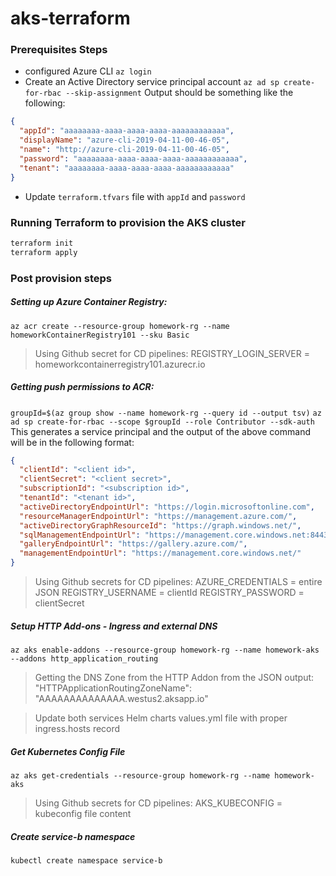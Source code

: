 # aks-terraform

### Prerequisites Steps
* configured Azure CLI
`az login`
* Create an Active Directory service principal account
`az ad sp create-for-rbac --skip-assignment`
Output should be something like the following:
```json
{
  "appId": "aaaaaaaa-aaaa-aaaa-aaaa-aaaaaaaaaaaa",
  "displayName": "azure-cli-2019-04-11-00-46-05",
  "name": "http://azure-cli-2019-04-11-00-46-05",
  "password": "aaaaaaaa-aaaa-aaaa-aaaa-aaaaaaaaaaaa",
  "tenant": "aaaaaaaa-aaaa-aaaa-aaaa-aaaaaaaaaaaa"
}
```
* Update `terraform.tfvars` file with `appId` and `password`

### Running Terraform to provision the AKS cluster
```sh
terraform init
terraform apply
```

### Post provision steps
##### Setting up Azure Container Registry:
`az acr create --resource-group homework-rg --name homeworkContainerRegistry101 --sku Basic`
> Using Github secret for CD pipelines:
> REGISTRY_LOGIN_SERVER = homeworkcontainerregistry101.azurecr.io
##### Getting push permissions to ACR:
`groupId=$(az group show --name homework-rg --query id --output tsv)`
`az ad sp create-for-rbac --scope $groupId --role Contributor --sdk-auth`
This generates a service principal and the output of the above command will be in the following format:

```json
{
  "clientId": "<client id>",
  "clientSecret": "<client secret>",
  "subscriptionId": "<subscription id>",
  "tenantId": "<tenant id>",
  "activeDirectoryEndpointUrl": "https://login.microsoftonline.com",
  "resourceManagerEndpointUrl": "https://management.azure.com/",
  "activeDirectoryGraphResourceId": "https://graph.windows.net/",
  "sqlManagementEndpointUrl": "https://management.core.windows.net:8443/",
  "galleryEndpointUrl": "https://gallery.azure.com/",
  "managementEndpointUrl": "https://management.core.windows.net/"
}
```
> Using Github secrets for CD pipelines:
> AZURE_CREDENTIALS = entire JSON
> REGISTRY_USERNAME = clientId
> REGISTRY_PASSWORD = clientSecret

##### Setup HTTP Add-ons - Ingress and external DNS
`az aks enable-addons --resource-group homework-rg --name homework-aks --addons http_application_routing`
> Getting the DNS Zone from the HTTP Addon from the JSON output:
> "HTTPApplicationRoutingZoneName": "AAAAAAAAAAAAAA.westus2.aksapp.io"

> Update both services Helm charts values.yml file with proper ingress.hosts record

##### Get Kubernetes Config File
`az aks get-credentials --resource-group homework-rg --name homework-aks`
> Using Github secrets for CD pipelines:
> AKS_KUBECONFIG = kubeconfig file content

##### Create service-b namespace
`kubectl create namespace service-b`